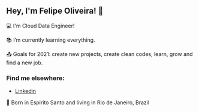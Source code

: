 ## Hey, I'm Felipe Oliveira! 👋

:computer: I'm Cloud Data Engineer!

:books: I’m currently learning everything.

:outbox_tray: Goals for 2021: create new projects, create clean codes, learn, grow and find a new job.

### Find me elsewhere:
- <a href="https://www.linkedin.com/in/fdocs/">Linkedin</a>

:house_with_garden: Born in Espirito Santo and living in Rio de Janeiro, Brazil


